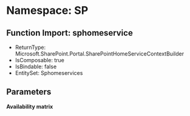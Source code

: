 # Namespace: SP

## Function Import: sphomeservice

- ReturnType: Microsoft.SharePoint.Portal.SharePointHomeServiceContextBuilder
- IsComposable: true
- IsBindable: false
- EntitySet: Sphomeservices

## Parameters

**Availability matrix**

